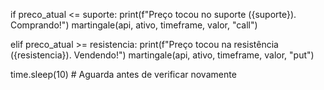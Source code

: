 

if preco_atual <= suporte:
    print(f"Preço tocou no suporte ({suporte}). Comprando!")
    martingale(api, ativo, timeframe, valor, "call")

elif preco_atual >= resistencia:
    print(f"Preço tocou na resistência ({resistencia}). Vendendo!")
    martingale(api, ativo, timeframe, valor, "put")

time.sleep(10)  # Aguarda antes de verificar novamente
